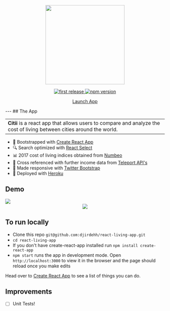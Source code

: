 <div align="center">
<p>
<img src="https://github.com/djirdehh/react-living-app/blob/master/src/citii_logo.png" width="250"/>
</p>

<p>
<a href="">
  <img alt="first release" src="https://img.shields.io/badge/release-v1.0-brightgreen.svg" />
</a>

<a href="https://www.npmjs.com/package/npm">
  <img alt="npm version" src="https://img.shields.io/npm/v/npm.svg" />
</a>
</p>

<p><a href="http://www.citii.io" class="btn btn-primary btn-md">Launch App</a></p>
</div>
---
## The App
<div align='center'>
  <table>
  <tr>
  <td>
  <strong>Citii</strong> is a react app that allows users to compare and analyze the cost of living between cities around the world.  
  </td>
  </tr>
  </table>
</div>

* 🔩 Bootstrapped with [Create React App](https://github.com/facebookincubator/create-react-app)
* 🔍 Search optimized with [React Select](https://github.com/JedWatson/react-select)
* 📊 2017 cost of living indices obtained from [Numbeo](https://www.numbeo.com/cost-of-living/)
* 🎈 Cross referenced with further income data from [Teleport API's](https://developers.teleport.org/api/)
* 📱 Made responsive with [Twitter Bootstrap](http://getbootstrap.com/)
* 🎉 Deployed with [Heroku](https://blog.heroku.com/deploying-react-with-zero-configuration)


## Demo
<img src="http://i.imgur.com/zVmMQqX.gif" data-canonical-src="http://i.imgur.com/zVmMQqX.gif" style="max-width:100%;">

<div align="center">
  <img src="https://cloud.githubusercontent.com/assets/12476938/22233667/d440002a-e1bf-11e6-903b-21fedb84c1c3.png"/>
</div>

## To run locally
* Clone this repo `git@github.com:djirdehh/react-living-app.git`
* `cd react-living-app`
* If you don't have create-react-app installed run `npm install create-react-app`
* `npm start` runs the app in development mode. Open `http://localhost:3000` to view it in the browser and the page should reload once you make edits

<p>
Head over to <a href="https://github.com/facebookincubator/create-react-app">Create React App</a> to see a list of things you can do.
</p>

## Improvements
- [ ] Unit Tests!
